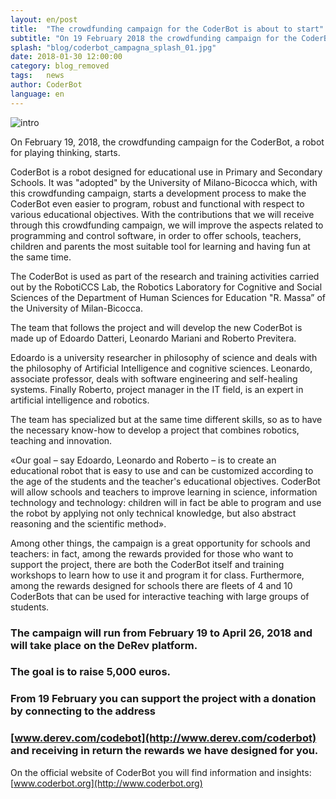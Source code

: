 ```yaml
---
layout: en/post
title:  "The crowdfunding campaign for the CoderBot is about to start"
subtitle: "On 19 February 2018 the crowdfunding campaign for the CoderBot, a robot for playing to think."
splash: "blog/coderbot_campagna_splash_01.jpg"
date: 2018-01-30 12:00:00
category: blog_removed
tags:   news
author: CoderBot
language: en
---
```

![intro]({{site.baseurl}}/img/blog/coderbot_campagna_splash_01.jpg)

On February 19, 2018, the crowdfunding campaign for the CoderBot, a robot for playing thinking, starts.

CoderBot is a robot designed for educational use in Primary and Secondary Schools. It was "adopted" by the University of Milano-Bicocca which, with this crowdfunding campaign, starts a development process to make the CoderBot even easier to program, robust and functional with respect to various educational objectives. With the contributions that we will receive through this crowdfunding campaign, we will improve the aspects related to programming and control software, in order to offer schools, teachers, children and parents the most suitable tool for learning and having fun at the same time.

The CoderBot is used as part of the research and training activities carried out by the RobotiCCS Lab, the Robotics Laboratory for Cognitive and Social Sciences of the Department of Human Sciences for Education "R. Massa” of the University of Milan-Bicocca.

The team that follows the project and will develop the new CoderBot is made up of Edoardo Datteri, Leonardo Mariani and Roberto Previtera.

Edoardo is a university researcher in philosophy of science and deals with the philosophy of Artificial Intelligence and cognitive sciences. Leonardo, associate professor, deals with software engineering and self-healing systems. Finally Roberto, project manager in the IT field, is an expert in artificial intelligence and robotics.

The team has specialized but at the same time different skills, so as to have the necessary know-how to develop a project that combines robotics, teaching and innovation.

«Our goal – say Edoardo, Leonardo and Roberto – is to create an educational robot that is easy to use and can be customized according to the age of the students and the teacher's educational objectives.
CoderBot will allow schools and teachers to improve learning in science, information technology and technology: children will in fact be able to program and use the robot by applying not only technical knowledge, but also abstract reasoning and the scientific method».

Among other things, the campaign is a great opportunity for schools and teachers: in fact, among the rewards provided for those who want to support the project, there are both the CoderBot itself and training workshops to learn how to use it and program it for class. Furthermore, among the rewards designed for schools there are fleets of 4 and 10 CoderBots that can be used for interactive teaching with large groups of students.


### The campaign will run from February 19 to April 26, 2018 and will take place on the DeRev platform.
### The goal is to raise 5,000 euros.

### From 19 February you can support the project with a donation by connecting to the address
### [www.derev.com/codebot](http://www.derev.com/coderbot) and receiving in return the rewards we have designed for you.


On the official website of CoderBot you will find information and insights: [www.coderbot.org](http://www.coderbot.org)